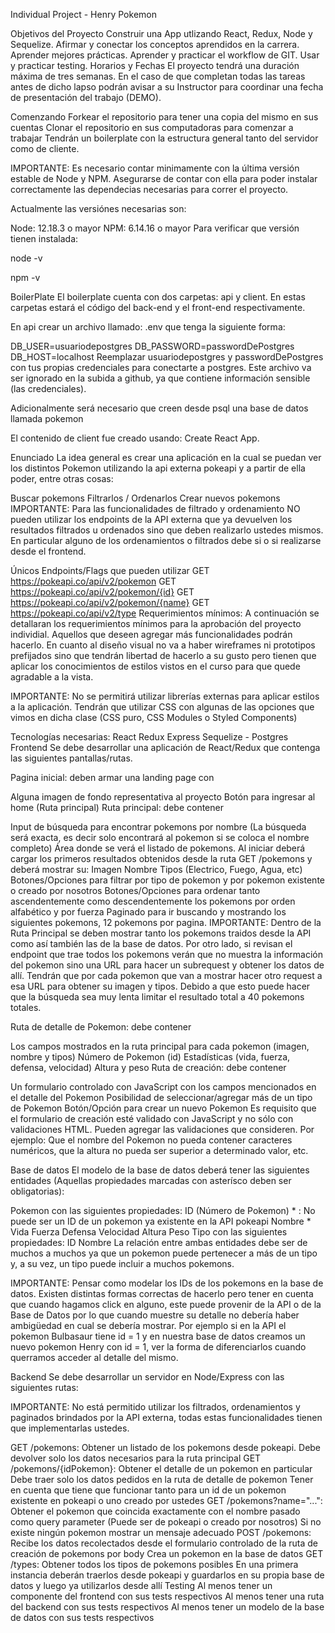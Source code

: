

Individual Project - Henry Pokemon


Objetivos del Proyecto
Construir una App utlizando React, Redux, Node y Sequelize.
Afirmar y conectar los conceptos aprendidos en la carrera.
Aprender mejores prácticas.
Aprender y practicar el workflow de GIT.
Usar y practicar testing.
Horarios y Fechas
El proyecto tendrá una duración máxima de tres semanas. En el caso de que completan todas las tareas antes de dicho lapso podrán avisar a su Instructor para coordinar una fecha de presentación del trabajo (DEMO).

Comenzando
Forkear el repositorio para tener una copia del mismo en sus cuentas
Clonar el repositorio en sus computadoras para comenzar a trabajar
Tendrán un boilerplate con la estructura general tanto del servidor como de cliente.

IMPORTANTE: Es necesario contar minimamente con la última versión estable de Node y NPM. Asegurarse de contar con ella para poder instalar correctamente las dependecias necesarias para correr el proyecto.

Actualmente las versiónes necesarias son:

Node: 12.18.3 o mayor
NPM: 6.14.16 o mayor
Para verificar que versión tienen instalada:

node -v

npm -v

BoilerPlate
El boilerplate cuenta con dos carpetas: api y client. En estas carpetas estará el código del back-end y el front-end respectivamente.

En api crear un archivo llamado: .env que tenga la siguiente forma:

DB_USER=usuariodepostgres
DB_PASSWORD=passwordDePostgres
DB_HOST=localhost
Reemplazar usuariodepostgres y passwordDePostgres con tus propias credenciales para conectarte a postgres. Este archivo va ser ignorado en la subida a github, ya que contiene información sensible (las credenciales).

Adicionalmente será necesario que creen desde psql una base de datos llamada pokemon

El contenido de client fue creado usando: Create React App.

Enunciado
La idea general es crear una aplicación en la cual se puedan ver los distintos Pokemon utilizando la api externa pokeapi y a partir de ella poder, entre otras cosas:

Buscar pokemons
Filtrarlos / Ordenarlos
Crear nuevos pokemons
IMPORTANTE: Para las funcionalidades de filtrado y ordenamiento NO pueden utilizar los endpoints de la API externa que ya devuelven los resultados filtrados u ordenados sino que deben realizarlo ustedes mismos. En particular alguno de los ordenamientos o filtrados debe si o si realizarse desde el frontend.

Únicos Endpoints/Flags que pueden utilizar
GET https://pokeapi.co/api/v2/pokemon
GET https://pokeapi.co/api/v2/pokemon/{id}
GET https://pokeapi.co/api/v2/pokemon/{name}
GET https://pokeapi.co/api/v2/type
Requerimientos mínimos:
A continuación se detallaran los requerimientos mínimos para la aprobación del proyecto individial. Aquellos que deseen agregar más funcionalidades podrán hacerlo. En cuanto al diseño visual no va a haber wireframes ni prototipos prefijados sino que tendrán libertad de hacerlo a su gusto pero tienen que aplicar los conocimientos de estilos vistos en el curso para que quede agradable a la vista.

IMPORTANTE: No se permitirá utilizar librerías externas para aplicar estilos a la aplicación. Tendrán que utilizar CSS con algunas de las opciones que vimos en dicha clase (CSS puro, CSS Modules o Styled Components)

Tecnologías necesarias:
 React
 Redux
 Express
 Sequelize - Postgres
Frontend
Se debe desarrollar una aplicación de React/Redux que contenga las siguientes pantallas/rutas.

Pagina inicial: deben armar una landing page con

 Alguna imagen de fondo representativa al proyecto
 Botón para ingresar al home (Ruta principal)
Ruta principal: debe contener

 Input de búsqueda para encontrar pokemons por nombre (La búsqueda será exacta, es decir solo encontrará al pokemon si se coloca el nombre completo)
 Área donde se verá el listado de pokemons. Al iniciar deberá cargar los primeros resultados obtenidos desde la ruta GET /pokemons y deberá mostrar su:
Imagen
Nombre
Tipos (Electrico, Fuego, Agua, etc)
 Botones/Opciones para filtrar por tipo de pokemon y por pokemon existente o creado por nosotros
 Botones/Opciones para ordenar tanto ascendentemente como descendentemente los pokemons por orden alfabético y por fuerza
 Paginado para ir buscando y mostrando los siguientes pokemons, 12 pokemons por pagina.
IMPORTANTE: Dentro de la Ruta Principal se deben mostrar tanto los pokemons traidos desde la API como así también las de la base de datos. Por otro lado, si revisan el endpoint que trae todos los pokemons verán que no muestra la información del pokemon sino una URL para hacer un subrequest y obtener los datos de allí. Tendrán que por cada pokemon que van a mostrar hacer otro request a esa URL para obtener su imagen y tipos. Debido a que esto puede hacer que la búsqueda sea muy lenta limitar el resultado total a 40 pokemons totales.

Ruta de detalle de Pokemon: debe contener

 Los campos mostrados en la ruta principal para cada pokemon (imagen, nombre y tipos)
 Número de Pokemon (id)
 Estadísticas (vida, fuerza, defensa, velocidad)
 Altura y peso
Ruta de creación: debe contener

 Un formulario controlado con JavaScript con los campos mencionados en el detalle del Pokemon
 Posibilidad de seleccionar/agregar más de un tipo de Pokemon
 Botón/Opción para crear un nuevo Pokemon
Es requisito que el formulario de creación esté validado con JavaScript y no sólo con validaciones HTML. Pueden agregar las validaciones que consideren. Por ejemplo: Que el nombre del Pokemon no pueda contener caracteres numéricos, que la altura no pueda ser superior a determinado valor, etc.

Base de datos
El modelo de la base de datos deberá tener las siguientes entidades (Aquellas propiedades marcadas con asterísco deben ser obligatorias):

 Pokemon con las siguientes propiedades:
ID (Número de Pokemon) * : No puede ser un ID de un pokemon ya existente en la API pokeapi
Nombre *
Vida
Fuerza
Defensa
Velocidad
Altura
Peso
 Tipo con las siguientes propiedades:
ID
Nombre
La relación entre ambas entidades debe ser de muchos a muchos ya que un pokemon puede pertenecer a más de un tipo y, a su vez, un tipo puede incluir a muchos pokemons.

IMPORTANTE: Pensar como modelar los IDs de los pokemons en la base de datos. Existen distintas formas correctas de hacerlo pero tener en cuenta que cuando hagamos click en alguno, este puede provenir de la API o de la Base de Datos por lo que cuando muestre su detalle no debería haber ambigüedad en cual se debería mostrar. Por ejemplo si en la API el pokemon Bulbasaur tiene id = 1 y en nuestra base de datos creamos un nuevo pokemon Henry con id = 1, ver la forma de diferenciarlos cuando querramos acceder al detalle del mismo.

Backend
Se debe desarrollar un servidor en Node/Express con las siguientes rutas:

IMPORTANTE: No está permitido utilizar los filtrados, ordenamientos y paginados brindados por la API externa, todas estas funcionalidades tienen que implementarlas ustedes.

 GET /pokemons:
Obtener un listado de los pokemons desde pokeapi.
Debe devolver solo los datos necesarios para la ruta principal
 GET /pokemons/{idPokemon}:
Obtener el detalle de un pokemon en particular
Debe traer solo los datos pedidos en la ruta de detalle de pokemon
Tener en cuenta que tiene que funcionar tanto para un id de un pokemon existente en pokeapi o uno creado por ustedes
 GET /pokemons?name="...":
Obtener el pokemon que coincida exactamente con el nombre pasado como query parameter (Puede ser de pokeapi o creado por nosotros)
Si no existe ningún pokemon mostrar un mensaje adecuado
 POST /pokemons:
Recibe los datos recolectados desde el formulario controlado de la ruta de creación de pokemons por body
Crea un pokemon en la base de datos
 GET /types:
Obtener todos los tipos de pokemons posibles
En una primera instancia deberán traerlos desde pokeapi y guardarlos en su propia base de datos y luego ya utilizarlos desde allí
Testing
 Al menos tener un componente del frontend con sus tests respectivos
 Al menos tener una ruta del backend con sus tests respectivos
 Al menos tener un modelo de la base de datos con sus tests respectivos
